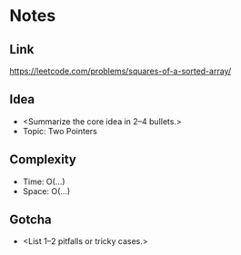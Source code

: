 # Notes

## Link
https://leetcode.com/problems/squares-of-a-sorted-array/

## Idea
- <Summarize the core idea in 2–4 bullets.>
- Topic: Two Pointers

## Complexity
- Time: O(...)
- Space: O(...)

## Gotcha
- <List 1–2 pitfalls or tricky cases.>
